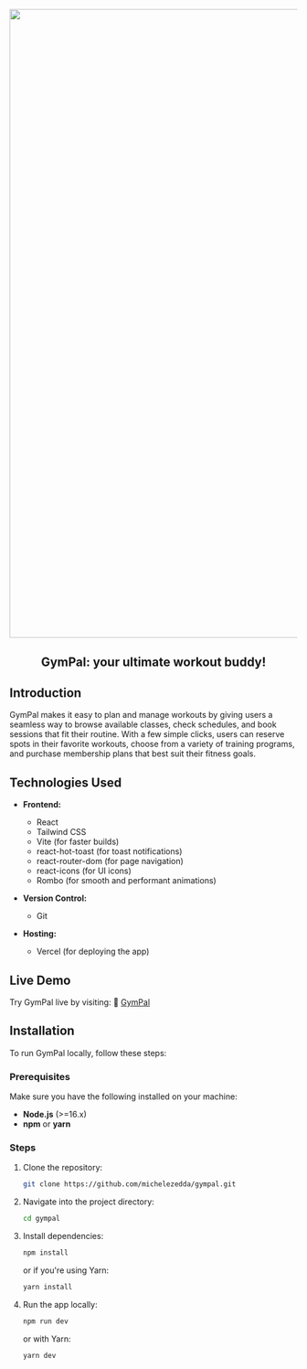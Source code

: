 <h1 align="center">
  <br>
  <img src="https://i.ibb.co/0Vm6fnnv/gympal-project.png" alt="GymPal" width="1100">
  <br>
</h1>

<h2 align="center">GymPal: your ultimate workout buddy!</h2> 

## Introduction
GymPal makes it easy to plan and manage workouts by giving users a seamless way to browse available classes, check schedules, and book sessions that fit their routine. With a few simple clicks, users can reserve spots in their favorite workouts, choose from a variety of training programs, and purchase membership plans that best suit their fitness goals.

## Technologies Used

- **Frontend:**
  - React
  - Tailwind CSS
  - Vite (for faster builds)
  - react-hot-toast (for toast notifications)
  - react-router-dom (for page navigation)
  - react-icons (for UI icons)
  - Rombo (for smooth and performant animations)
 
- **Version Control:**
  - Git

- **Hosting:**
  - Vercel (for deploying the app)

## Live Demo

Try GymPal live by visiting: :link: [GymPal](https://gympal-demo.vercel.app/)

## Installation

To run GymPal locally, follow these steps:

### Prerequisites

Make sure you have the following installed on your machine:

- **Node.js** (>=16.x)
- **npm** or **yarn**

### Steps

1. Clone the repository:

   ```bash
   git clone https://github.com/michelezedda/gympal.git
   
2. Navigate into the project directory:

    ```bash
    cd gympal
    ```

3. Install dependencies:

    ```bash
    npm install
    ```

    or if you're using Yarn:

    ```bash
    yarn install
    ```

4. Run the app locally:

    ```bash
    npm run dev
    ```

    or with Yarn:

    ```bash
    yarn dev
    ```
